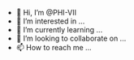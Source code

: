 - 👋 Hi, I’m @PHI-VII
- 👀 I’m interested in ...
- 🌱 I’m currently learning ...
- 💞️ I’m looking to collaborate on ...
- 📫 How to reach me ...

<!---
PHI-VII/PHI-VII is a ✨ special ✨ repository because its `README.md` (this file) appears on your GitHub profile.
You can click the Preview link to take a look at your changes.
--->
